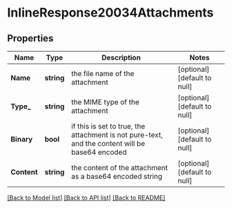# InlineResponse20034Attachments

## Properties
Name | Type | Description | Notes
------------ | ------------- | ------------- | -------------
**Name** | **string** | the file name of the attachment | [optional] [default to null]
**Type_** | **string** | the MIME type of the attachment | [optional] [default to null]
**Binary** | **bool** | if this is set to true, the attachment is not pure-text, and the content will be base64 encoded | [optional] [default to null]
**Content** | **string** | the content of the attachment as a base64 encoded string | [optional] [default to null]

[[Back to Model list]](../README.md#documentation-for-models) [[Back to API list]](../README.md#documentation-for-api-endpoints) [[Back to README]](../README.md)

